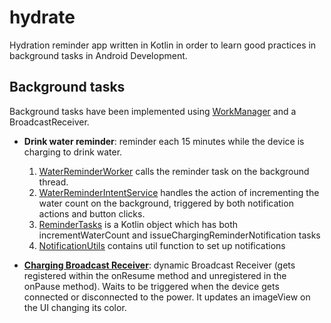 # hydrate
Hydration reminder app written in Kotlin in order to learn good practices in background tasks in Android Development.

## Background tasks

Background tasks have been implemented using [WorkManager](https://developer.android.com/jetpack/androidx/releases/work?hl=en) and a BroadcastReceiver.

- **Drink water reminder**: reminder each 15 minutes while the device is charging to drink water.
  1. [WaterReminderWorker](app/src/main/java/com/example/hydrateyourself/sync/WaterReminderWorker.kt) calls the reminder task on the background thread.
  2. [WaterReminderIntentService](app/src/main/java/com/example/hydrateyourself/sync/WaterReminderIntentService.kt) handles the action of incrementing the water count on the background, triggered by both notification actions and button clicks.
  3. [ReminderTasks](app/src/main/java/com/example/hydrateyourself/sync/ReminderTasks.kt) is a Kotlin object which has both incrementWaterCount and issueChargingReminderNotification tasks
  4. [NotificationUtils](app/src/main/java/com/example/hydrateyourself/util/NotificationUtils.kt) contains util function to set up notifications
  
- [**Charging Broadcast Receiver**](app/src/main/java/com/example/hydrateyourself/ui/HydrationFragment.kt): dynamic Broadcast Receiver (gets registered within the onResume method and unregistered in the onPause method). Waits to be triggered when the device gets connected or disconnected to the power. It updates an imageView on the UI changing its color.
  
